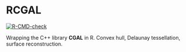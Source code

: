 # RCGAL

<!-- badges: start -->
[![R-CMD-check](https://github.com/stla/RCGAL/workflows/R-CMD-check/badge.svg)](https://github.com/stla/RCGAL/actions)
<!-- badges: end -->

Wrapping the C++ library **CGAL** in R. Convex hull, Delaunay tessellation, surface reconstruction.



